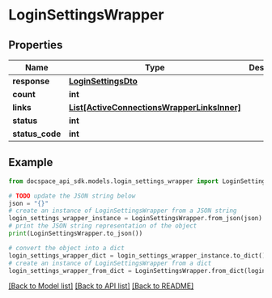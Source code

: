 # LoginSettingsWrapper

## Properties

Name | Type | Description | Notes
------------ | ------------- | ------------- | -------------
**response** | [**LoginSettingsDto**](LoginSettingsDto.md) |  | [optional] 
**count** | **int** |  | [optional] 
**links** | [**List[ActiveConnectionsWrapperLinksInner]**](ActiveConnectionsWrapperLinksInner.md) |  | [optional] 
**status** | **int** |  | [optional] 
**status_code** | **int** |  | [optional] 

## Example

```python
from docspace_api_sdk.models.login_settings_wrapper import LoginSettingsWrapper

# TODO update the JSON string below
json = "{}"
# create an instance of LoginSettingsWrapper from a JSON string
login_settings_wrapper_instance = LoginSettingsWrapper.from_json(json)
# print the JSON string representation of the object
print(LoginSettingsWrapper.to_json())

# convert the object into a dict
login_settings_wrapper_dict = login_settings_wrapper_instance.to_dict()
# create an instance of LoginSettingsWrapper from a dict
login_settings_wrapper_from_dict = LoginSettingsWrapper.from_dict(login_settings_wrapper_dict)
```
[[Back to Model list]](../README.md#documentation-for-models) [[Back to API list]](../README.md#documentation-for-api-endpoints) [[Back to README]](../README.md)


